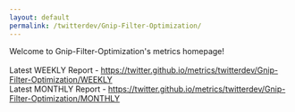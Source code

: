 ```yaml
---
layout: default
permalink: /twitterdev/Gnip-Filter-Optimization/
---
```

Welcome to Gnip-Filter-Optimization's metrics homepage!
<br><br>
Latest WEEKLY Report - <a href="https://twitter.github.io/metrics/twitterdev/Gnip-Filter-Optimization/WEEKLY">https://twitter.github.io/metrics/twitterdev/Gnip-Filter-Optimization/WEEKLY</a>
<br>
Latest MONTHLY Report - <a href="https://twitter.github.io/metrics/twitterdev/Gnip-Filter-Optimization/MONTHLY">https://twitter.github.io/metrics/twitterdev/Gnip-Filter-Optimization/MONTHLY</a>
<br>
